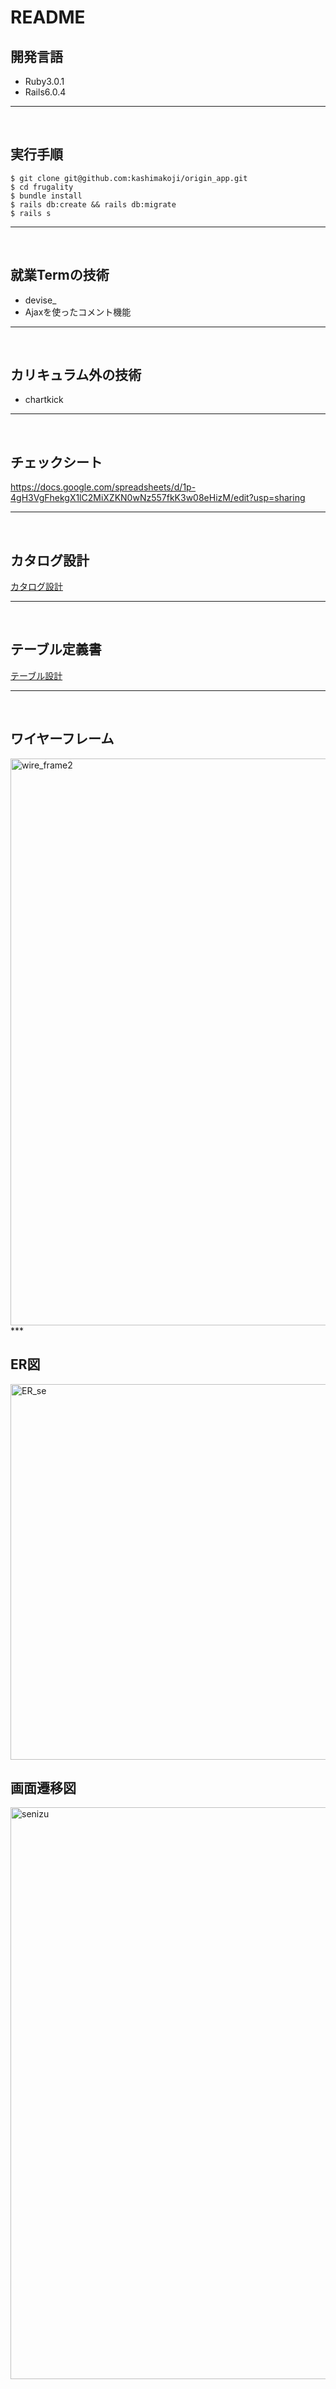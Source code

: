 # README

## 開発言語
* Ruby3.0.1
* Rails6.0.4
***
<br />

## 実行手順
```
$ git clone git@github.com:kashimakoji/origin_app.git
$ cd frugality
$ bundle install
$ rails db:create && rails db:migrate
$ rails s
```
***
<br />

## 就業Termの技術
* devise_
* Ajaxを使ったコメント機能
***
<br />

## カリキュラム外の技術
* chartkick
***
<br />

## チェックシート
https://docs.google.com/spreadsheets/d/1p-4gH3VgFhekgX1lC2MiXZKN0wNz557fkK3w08eHizM/edit?usp=sharing
***
<br />

## カタログ設計
[カタログ設計](https://docs.google.com/spreadsheets/d/1p-4gH3VgFhekgX1lC2MiXZKN0wNz557fkK3w08eHizM/edit?usp=sharing)
***
<br />

## テーブル定義書
[テーブル設計](https://docs.google.com/spreadsheets/d/1p-4gH3VgFhekgX1lC2MiXZKN0wNz557fkK3w08eHizM/edit?usp=sharing)
***
<br />

## ワイヤーフレーム
<img width="907" alt="wire_frame2" src="https://user-images.githubusercontent.com/84718987/148703890-92808ced-e760-4711-8112-287e18e35c69.png">
***
<br />

## ER図
<img width="601" alt="ER_se" src="https://user-images.githubusercontent.com/84718987/161429428-812cf0c8-b1dd-4252-b40e-c8c5cf653e24.png">
<br />

## 画面遷移図
<img width="915" alt="senizu" src="https://user-images.githubusercontent.com/84718987/148704161-f3ff566f-a45b-4282-9009-9c064576e8db.png">

<br />
